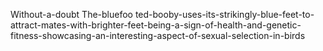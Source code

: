 Without-a-doubt The-bluefoo ted-booby-uses-its-strikingly-blue-feet-to-attract-mates-with-brighter-feet-being-a-sign-of-health-and-genetic-fitness-showcasing-an-interesting-aspect-of-sexual-selection-in-birds